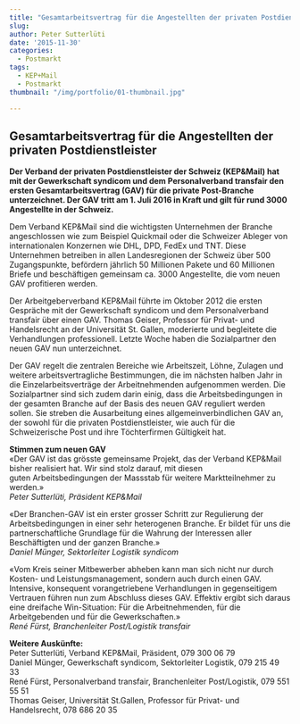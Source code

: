 ```yaml
---
title: "Gesamtarbeitsvertrag für die Angestellten der privaten Postdienstleister"
slug: 
author: Peter Sutterlüti
date: '2015-11-30'
categories:
  - Postmarkt
tags:
  - KEP+Mail
  - Postmarkt
thumbnail: "/img/portfolio/01-thumbnail.jpg"

---
```


<h2>Gesamtarbeitsvertrag f&uuml;r die Angestellten der privaten Postdienstleister</h2>

<p><strong>Der Verband der privaten Postdienstleister der Schweiz (KEP&amp;Mail) hat mit der Gewerkschaft&nbsp;syndicom und dem Personalverband transfair den ersten Gesamtarbeitsvertrag (GAV) f&uuml;r die private Post-Branche unterzeichnet. Der GAV tritt am 1. Juli 2016 in Kraft und gilt f&uuml;r rund 3000 Angestellte in der Schweiz.</strong></p>

<p>Dem Verband KEP&amp;Mail sind die wichtigsten Unternehmen der Branche angeschlossen wie zum Beispiel Quickmail oder die Schweizer Ableger von internationalen Konzernen wie DHL, DPD, FedEx und TNT. Diese Unternehmen betreiben in allen Landesregionen der Schweiz &uuml;ber 500 Zugangspunkte, bef&ouml;rdern j&auml;hrlich 50 Millionen Pakete und 60 Millionen Briefe und besch&auml;ftigen gemeinsam ca. 3000 Angestellte, die vom neuen GAV profitieren werden.</p>

<p>Der Arbeitgeberverband KEP&amp;Mail f&uuml;hrte im Oktober 2012 die ersten Gespr&auml;che mit der Gewerkschaft syndicom und dem Personalverband transfair &uuml;ber einen GAV. Thomas Geiser, Professor f&uuml;r Privat- und Handelsrecht an der Universit&auml;t St. Gallen, moderierte und begleitete die Verhandlungen professionell. Letzte Woche haben die Sozialpartner den neuen GAV nun unterzeichnet.</p>

<p>Der GAV regelt die zentralen Bereiche wie Arbeitszeit, L&ouml;hne, Zulagen und weitere arbeitsvertragliche Bestimmungen, die im n&auml;chsten halben Jahr in die Einzelarbeitsvertr&auml;ge der Arbeitnehmenden aufgenommen werden. Die Sozialpartner sind sich zudem darin einig, dass die Arbeitsbedingungen in der gesamten Branche auf der Basis des neuen GAV reguliert werden sollen. Sie streben die Ausarbeitung eines allgemeinverbindlichen GAV an, der sowohl f&uuml;r die privaten Postdienstleister, wie auch f&uuml;r die Schweizerische Post und ihre T&ouml;chterfirmen G&uuml;ltigkeit hat.</p>

<p><strong>Stimmen zum neuen GAV</strong><br />
&laquo;Der GAV ist das gr&ouml;sste gemeinsame Projekt, das der Verband KEP&amp;Mail bisher realisiert hat. Wir sind stolz darauf, mit diesen guten&nbsp;Arbeitsbedingungen der Massstab f&uuml;r weitere Marktteilnehmer zu werden.&raquo;<br />
<em>Peter Sutterl&uuml;ti, Pr&auml;sident KEP&amp;Mail</em></p>

<p>&laquo;Der Branchen-GAV ist ein erster grosser Schritt zur Regulierung der Arbeitsbedingungen in einer sehr heterogenen Branche. Er bildet f&uuml;r uns die partnerschaftliche Grundlage f&uuml;r die Wahrung der Interessen aller Besch&auml;ftigten und der ganzen Branche.&raquo;&nbsp;&nbsp;&nbsp;&nbsp;&nbsp;<br />
<em>Daniel M&uuml;nger, Sektorleiter Logistik syndicom</em></p>

<p>&laquo;Vom Kreis seiner Mitbewerber abheben kann man sich nicht nur durch Kosten- und Leistungsmanagement, sondern auch durch einen GAV. Intensive, konsequent vorangetriebene Verhandlungen in gegenseitigem Vertrauen f&uuml;hren nun zum Abschluss dieses GAV. Effektiv ergibt sich daraus eine dreifache Win-Situation: F&uuml;r die Arbeitnehmenden, f&uuml;r die Arbeitgebenden und f&uuml;r die Gewerkschaften.&raquo;<br />
<em>Ren&eacute; F&uuml;rst, Branchenleiter Post/Logistik transfair</em></p>

<p><strong>Weitere Ausk&uuml;nfte:</strong><br />
Peter Sutterl&uuml;ti, Verband KEP&amp;Mail, Pr&auml;sident, 079 300 06 79<br />
Daniel M&uuml;nger, Gewerkschaft syndicom, Sektorleiter Logistik, 079 215 49 33<br />
Ren&eacute; F&uuml;rst, Personalverband transfair, Branchenleiter Post/Logistik, 079 551 55 51<br />
Thomas Geiser, Universit&auml;t St.Gallen, Professor f&uuml;r Privat- und Handelsrecht, 078 686 20 35</p>
